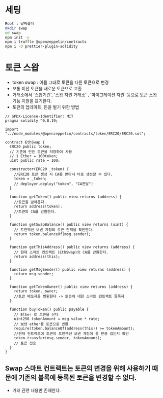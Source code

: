 # 세팅

```bash
Root : 날짜폴더
mkdir swap
cd swap
npm init -y
npm i truffle @openzeppelin/contracts
npm i -D prettier-plugin-solidity
```

# 토큰 스왑

- token swap : 이름 그대로 토큰을 다른 토큰으로 변경
- 보통 이전 토큰을 새로운 토큰으로 교환
- 거래소에서 '스왑기간', '스왑 지원 거래소' , '마이그레이션 지원' 등으로 토큰 스왑 기능 지원을 표기한다.
- 토큰의 업데이트, 돈을 벌기 위한 방법

```solidity
// SPDX-License-Identifier: MIT
pragma solidity ^0.8.19;

import "../node_modules/@openzeppelin/contracts/token/ERC20/ERC20.sol";

contract EthSwap {
  ERC20 public token;
  // 기존에 만든 토큰을 저장하여 사용
  // 1 Ether = 100token;
  uint public rate = 100;

  constructor(ERC20 _token) {
    //ERC20 토큰 생성 시 CA를 받아서 바로 생성할 수 있다.
    token = _token;
    // deployer.deploy("token", "CA전달")
  }

  function getToken() public view returns (address) {
    //토큰을 받아온다.
    return address(token);
    //토큰의 CA를 반환한다.
  }

  function getSwapBalance() public view returns (uint) {
    // 트랜잭션 보낸 계정의 토큰 잔액을 확인한다.
    return token.balanceOf(msg.sender);
  }

  function getThisAddress() public view returns (address) {
    // 현재 스마트 컨트랙트 (EthSwap)의 CA를 반환한다.
    return address(this);
  }

  function getMsgSender() public view returns (address) {
    return msg.sender;
  }

  function getTokenOwner() public view returns (address) {
    return token._owner;
    //토큰 배포자를 반환한다 -> 토큰에 대한 스마트 컨트랙트 등록자
  }

  function buyToken() public payable {
    // Ether 로 토큰을 산다
    uint256 tokenAmount = msg.value * rate;
    // 보낸 ether를 토큰으로 변환
    require(token.balanceOf(address(this)) >= tokenAmount);
    //현재 컨트랙트에 토큰이 트랜잭션 보낸 계정에 줄 만큼 있는지 확인
    token.transfer(msg.sender, tokenAmount);
    // 토큰 전송
  }
}
```

## Swap 스마트 컨트랙트는 토큰의 변경을 위해 사용하기 때문에 기존의 블록에 등록된 토큰을 변경할 수 없다.

- 거래 관련 내용만 존재한다.
